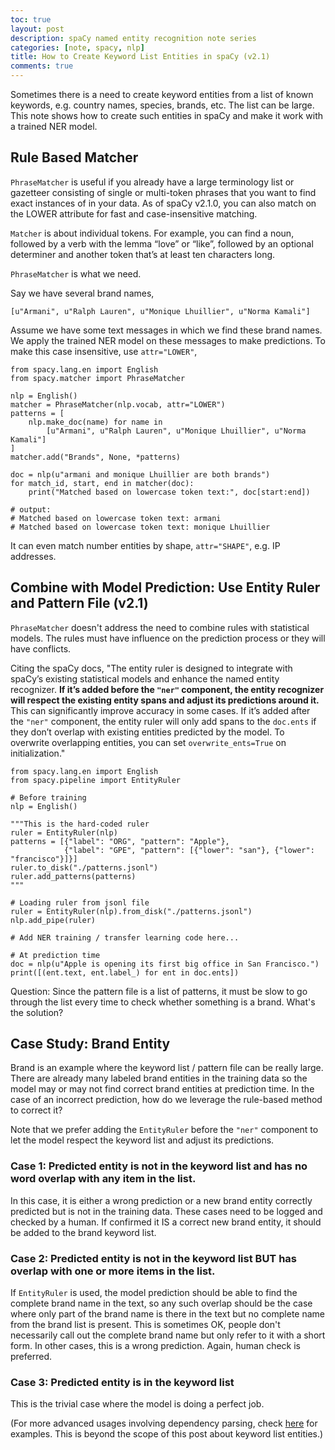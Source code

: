 ```yaml
---
toc: true
layout: post
description: spaCy named entity recognition note series
categories: [note, spacy, nlp]
title: How to Create Keyword List Entities in spaCy (v2.1)
comments: true
---
```


Sometimes there is a need to create keyword entities from a list of known keywords, e.g. country names, species, brands, etc. The list can be large. This note shows how to create such entities in spaCy and make
it work with a trained NER model.

## Rule Based Matcher

`PhraseMatcher` is useful if you already have a large terminology list or gazetteer consisting of single or multi-token phrases that you want to find exact instances of in your data. As of spaCy v2.1.0, you can also match on the LOWER attribute for fast and case-insensitive matching.

`Matcher` is about individual tokens. For example, you can find a noun, followed by a verb with the lemma “love” or “like”, followed by an optional determiner and another token that’s at least ten characters long.

`PhraseMatcher` is what we need.

Say we have several brand names,

```
[u"Armani", u"Ralph Lauren", u"Monique Lhuillier", u"Norma Kamali"]
```

Assume we have some text messages in which we find these brand names. We apply the trained NER model on these messages to make predictions.
To make this case insensitive, use `attr="LOWER"`,

```
from spacy.lang.en import English
from spacy.matcher import PhraseMatcher

nlp = English()
matcher = PhraseMatcher(nlp.vocab, attr="LOWER")
patterns = [
    nlp.make_doc(name) for name in
        [u"Armani", u"Ralph Lauren", u"Monique Lhuillier", u"Norma Kamali"]
]
matcher.add("Brands", None, *patterns)

doc = nlp(u"armani and monique Lhuillier are both brands")
for match_id, start, end in matcher(doc):
    print("Matched based on lowercase token text:", doc[start:end])

# output:
# Matched based on lowercase token text: armani
# Matched based on lowercase token text: monique Lhuillier
```

It can even match number entities by shape, `attr="SHAPE"`, e.g. IP addresses.

## Combine with Model Prediction: Use Entity Ruler and Pattern File (v2.1)

`PhraseMatcher` doesn't address the need to combine rules with statistical models. The rules must have influence on the prediction process or they will have conflicts.

Citing the spaCy docs, "The entity ruler is designed to integrate with spaCy’s existing statistical models and enhance the named entity recognizer. **If it’s added before the `"ner"` component, the entity recognizer will respect the existing entity spans and adjust its predictions around it.** This can significantly improve accuracy in some cases. If it’s added after the `"ner"` component, the entity ruler will only add spans to the `doc.ents` if they don’t overlap with existing entities predicted by the model. To overwrite overlapping entities, you can set `overwrite_ents=True` on initialization."

```
from spacy.lang.en import English
from spacy.pipeline import EntityRuler

# Before training
nlp = English()

"""This is the hard-coded ruler
ruler = EntityRuler(nlp)
patterns = [{"label": "ORG", "pattern": "Apple"},
            {"label": "GPE", "pattern": [{"lower": "san"}, {"lower": "francisco"}]}]
ruler.to_disk("./patterns.jsonl")
ruler.add_patterns(patterns)
"""

# Loading ruler from jsonl file
ruler = EntityRuler(nlp).from_disk("./patterns.jsonl")
nlp.add_pipe(ruler)

# Add NER training / transfer learning code here...

# At prediction time
doc = nlp(u"Apple is opening its first big office in San Francisco.")
print([(ent.text, ent.label_) for ent in doc.ents])
```

Question: Since the pattern file is a list of patterns, it must be slow to go through the list every time to check whether something is a brand. What's the solution?

## Case Study: Brand Entity

Brand is an example where the keyword list / pattern file can be really large. There are already many labeled brand entities in the training data so the model may or may not find correct brand entities at prediction time. In the case of an incorrect prediction, how do we leverage the rule-based method to correct it?

Note that we prefer adding the `EntityRuler` before the `"ner"` component to let the model respect the keyword list and adjust its predictions.

### Case 1: Predicted entity is not in the keyword list and has no word overlap with any item in the list.

In this case, it is either a wrong prediction or a new brand entity correctly predicted but is not in the training data. These cases need to be logged and checked by a human. If confirmed it IS a correct new brand entity, it should be added to the brand keyword list.

### Case 2: Predicted entity is not in the keyword list BUT has overlap with one or more items in the list.

If `EntityRuler` is used, the model prediction should be able to find the complete brand name in the text, so any such overlap should be the case where only part of the brand name is there in the text but no complete name from the brand list is present. This is sometimes OK, people don't necessarily call out the complete brand name but only refer to it with a short form. In other cases, this is a wrong prediction. Again, human check is preferred.

### Case 3: Predicted entity is in the keyword list

This is the trivial case where the model is doing a perfect job.

(For more advanced usages involving dependency parsing, check [here](https://spacy.io/usage/rule-based-matching#models-rules-pos-dep) for examples. This is beyond the scope of this post about keyword list entities.)
